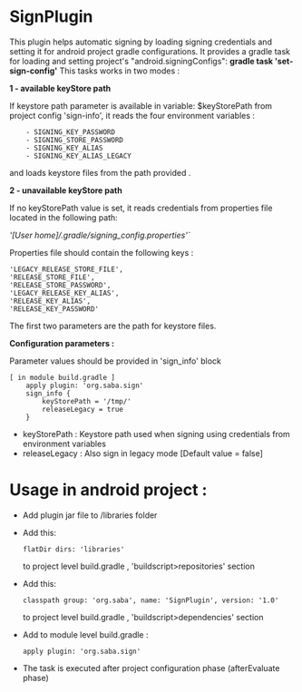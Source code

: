 # SignPlugin

 This plugin helps automatic signing by loading signing credentials and setting it for android project gradle configurations.
 It provides a gradle task for loading and setting project's "android.signingConfigs":
 **gradle task 'set-sign-config'**
    This tasks works in two modes : 
    
**1 - available keyStore path** 

If keystore path parameter is available in variable: $keyStorePath
from project config 'sign-info', it reads the four environment variables : 
    
        - SIGNING_KEY_PASSWORD
        - SIGNING_STORE_PASSWORD
        - SIGNING_KEY_ALIAS
        - SIGNING_KEY_ALIAS_LEGACY
    
    
and loads keystore files from the path provided .


   **2 - unavailable keyStore path**
   
If no keyStorePath value is set, it reads credentials from properties file located in the following path:
 
_'[User home]/.gradle/signing_config.properties'`_

Properties file should contain the following keys :
       
       
    'LEGACY_RELEASE_STORE_FILE',
    'RELEASE_STORE_FILE',
    'RELEASE_STORE_PASSWORD',
    'LEGACY_RELEASE_KEY_ALIAS',
    'RELEASE_KEY_ALIAS',
    'RELEASE_KEY_PASSWORD'

The first two parameters are the path for keystore files.  


**Configuration parameters :**

Parameter values should be provided in 'sign_info' block

    [ in module build.gradle ]
        apply plugin: 'org.saba.sign'
        sign_info {
            keyStorePath = '/tmp/'
            releaseLegacy = true
        }
- keyStorePath <String> : Keystore path used when signing using credentials from environment variables
- releaseLegacy<Boolen> : Also sign in legacy mode [Default value = false]



       
# Usage in android project : 

  - Add plugin jar file to /libraries folder
  - Add this:
        
        flatDir dirs: 'libraries'
        
    to project level build.gradle , 'buildscript>repositories' section 
  - Add this:
        
        classpath group: 'org.saba', name: 'SignPlugin', version: '1.0'
        
     to project level build.gradle , 'buildscript>dependencies' section 
  
  - Add  to module level build.gradle :
       
        apply plugin: 'org.saba.sign'
  
   
  
  - The task is executed after project configuration phase (afterEvaluate phase)

  